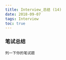 ```yaml
---
title: Interview_总结 (14)
date: 2018-09-07
tags: Interview
toc: true
---
```


### 笔试总结
    列一下你的笔试题
    
<!-- more -->

